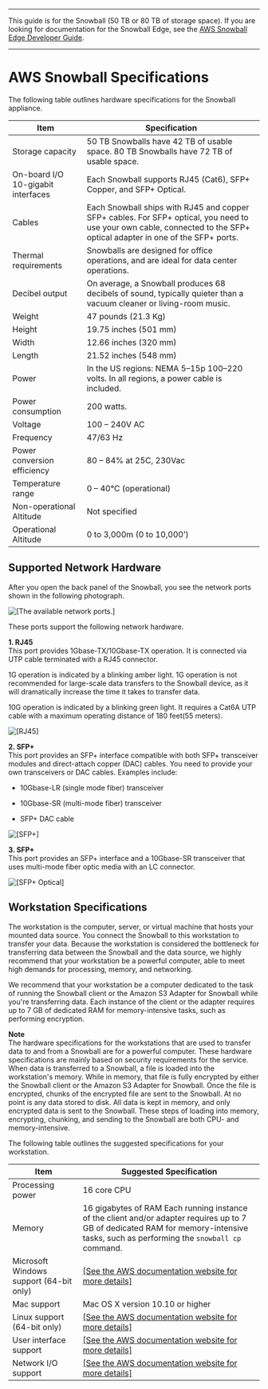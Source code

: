 --------

This guide is for the Snowball \(50 TB or 80 TB of storage space\)\. If you are looking for documentation for the Snowball Edge, see the [AWS Snowball Edge Developer Guide](http://docs.aws.amazon.com/snowball/latest/developer-guide/whatisedge.html)\.

--------

# AWS Snowball Specifications<a name="specifications"></a>

The following table outlines hardware specifications for the Snowball appliance\.


| Item | Specification | 
| --- | --- | 
| Storage capacity | 50 TB Snowballs have 42 TB of usable space\. 80 TB Snowballs have 72 TB of usable space\. | 
| On\-board I/O 10\-gigabit interfaces | Each Snowball supports RJ45 \(Cat6\), SFP\+ Copper, and SFP\+ Optical\. | 
| Cables | Each Snowball ships with RJ45 and copper SFP\+ cables\. For SFP\+ optical, you need to use your own cable, connected to the SFP\+ optical adapter in one of the SFP\+ ports\. | 
| Thermal requirements | Snowballs are designed for office operations, and are ideal for data center operations\. | 
| Decibel output | On average, a Snowball produces 68 decibels of sound, typically quieter than a vacuum cleaner or living\-room music\. | 
| Weight | 47 pounds \(21\.3 Kg\) | 
| Height | 19\.75 inches \(501 mm\) | 
| Width | 12\.66 inches \(320 mm\) | 
| Length | 21\.52 inches \(548 mm\) | 
| Power | In the US regions: NEMA 5–15p 100–220 volts\. In all regions, a power cable is included\. | 
| Power consumption | 200 watts\. | 
| Voltage | 100 – 240V AC | 
| Frequency | 47/63 Hz | 
| Power conversion efficiency | 80 – 84% at 25C, 230Vac | 
| Temperature range | 0 – 40°C \(operational\) | 
| Non\-operational Altitude | Not specified | 
| Operational Altitude | 0 to 3,000m \(0 to 10,000’\) | 

## Supported Network Hardware<a name="network-hardware"></a>

After you open the back panel of the Snowball, you see the network ports shown in the following photograph\.

![\[The available network ports.\]](http://docs.aws.amazon.com/snowball/latest/ug/images/standard-snowball-back-connectors.png)

These ports support the following network hardware\.

**1\. RJ45**  
This port provides 1Gbase\-TX/10Gbase\-TX operation\. It is connected via UTP cable terminated with a RJ45 connector\.

1G operation is indicated by a blinking amber light\. 1G operation is not recommended for large\-scale data transfers to the Snowball device, as it will dramatically increase the time it takes to transfer data\.

10G operation is indicated by a blinking green light\. It requires a Cat6A UTP cable with a maximum operating distance of 180 feet\(55 meters\)\.

![\[RJ45\]](http://docs.aws.amazon.com/snowball/latest/ug/images/rj45.png)

**2\. SFP\+**  
This port provides an SFP\+ interface compatible with both SFP\+ transceiver modules and direct\-attach copper \(DAC\) cables\. You need to provide your own transceivers or DAC cables\. Examples include:

+ 10Gbase\-LR \(single mode fiber\) transceiver

+ 10Gbase\-SR \(multi\-mode fiber\) transceiver

+ SFP\+ DAC cable

![\[SFP+\]](http://docs.aws.amazon.com/snowball/latest/ug/images/sfp.png)

**3\. SFP\+**  
This port provides an SFP\+ interface and a 10Gbase\-SR transceiver that uses multi\-mode fiber optic media with an LC connector\.

![\[SFP+ Optical\]](http://docs.aws.amazon.com/snowball/latest/ug/images/sfpoptical.png)

## Workstation Specifications<a name="workstationspecs"></a>

The workstation is the computer, server, or virtual machine that hosts your mounted data source\. You connect the Snowball to this workstation to transfer your data\. Because the workstation is considered the bottleneck for transferring data between the Snowball and the data source, we highly recommend that your workstation be a powerful computer, able to meet high demands for processing, memory, and networking\.

We recommend that your workstation be a computer dedicated to the task of running the Snowball client or the Amazon S3 Adapter for Snowball while you're transferring data\.  Each instance of the client or the adapter requires up to 7 GB of dedicated RAM for memory\-intensive tasks, such as performing encryption\.

**Note**  
The hardware specifications for the workstations that are used to transfer data to and from a Snowball are for a powerful computer\. These hardware specifications are mainly based on security requirements for the service\. When data is transferred to a Snowball, a file is loaded into the workstation's memory\. While in memory, that file is fully encrypted by either the Snowball client or the Amazon S3 Adapter for Snowball\. Once the file is encrypted, chunks of the encrypted file are sent to the Snowball\. At no point is any data stored to disk\. All data is kept in memory, and only encrypted data is sent to the Snowball\. These steps of loading into memory, encrypting, chunking, and sending to the Snowball are both CPU\- and memory\-intensive\.

The following table outlines the suggested specifications for your workstation\.


| Item | Suggested Specification | 
| --- | --- | 
| Processing power | 16 core CPU | 
| Memory | 16 gigabytes of RAM  Each running instance of the client and/or adapter requires up to 7 GB of dedicated RAM for memory\-intensive tasks, such as performing the `snowball cp` command\.   | 
| Microsoft Windows support \(64\-bit only\) | [\[See the AWS documentation website for more details\]](http://docs.aws.amazon.com/snowball/latest/ug/specifications.html) | 
| Mac support | Mac OS X version 10\.10 or higher | 
| Linux support \(64\-bit only\) | [\[See the AWS documentation website for more details\]](http://docs.aws.amazon.com/snowball/latest/ug/specifications.html) | 
| User interface support | [\[See the AWS documentation website for more details\]](http://docs.aws.amazon.com/snowball/latest/ug/specifications.html) | 
| Network I/O support | [\[See the AWS documentation website for more details\]](http://docs.aws.amazon.com/snowball/latest/ug/specifications.html) | 
